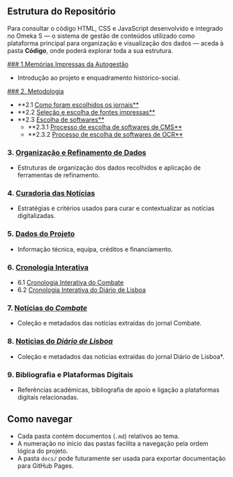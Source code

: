 ## Estrutura do Repositório
Para consultar o código HTML, CSS e JavaScript desenvolvido e integrado no Omeka S — o sistema de gestão de conteúdos utilizado como plataforma principal para organização e visualização dos dados — aceda à pasta **Código**, onde poderá explorar toda a sua estrutura.

[### 1.Memórias Impressas da Autogestão](https://projetos.dhlab.fcsh.unl.pt/s/memorias-impressas-da-autogestao/page/memorias-impressas-da-autogestao)
- Introdução ao projeto e enquadramento histórico-social.

[### 2. Metodologia](https://projetos.dhlab.fcsh.unl.pt/s/memorias-impressas-da-autogestao/page/metodologia)
- **2.1 [Como foram escolhidos os jornais**](https://projetos.dhlab.fcsh.unl.pt/s/memorias-impressas-da-autogestao/page/como-foram-escolhidos-os-jornais)
- **2.2 [Seleção e escolha de fontes impressas**](https://projetos.dhlab.fcsh.unl.pt/s/memorias-impressas-da-autogestao/page/selecao-e-recolha-de-noticias)
- **2.3 [Escolha de softwares**](https://projetos.dhlab.fcsh.unl.pt/s/memorias-impressas-da-autogestao/page/escolha-de-softwares) 
  - **2.3.1 [Processo de escolha de softwares de CMS**](https://projetos.dhlab.fcsh.unl.pt/s/memorias-impressas-da-autogestao/page/content-management-system)
  - **2.3.2 [Processo de escolha de softwares de OCR**](https://projetos.dhlab.fcsh.unl.pt/s/memorias-impressas-da-autogestao/page/optical-character-recognition)

### 3. [Organização e Refinamento de Dados](https://projetos.dhlab.fcsh.unl.pt/s/memorias-impressas-da-autogestao/page/organizacao-e-refinamento-de-dados)
- Estruturas de organização dos dados recolhidos e aplicação de ferramentas de refinamento.

### 4. [Curadoria das Notícias](https://projetos.dhlab.fcsh.unl.pt/s/memorias-impressas-da-autogestao/page/curadoria-das-noticias)
- Estratégias e critérios usados para curar e contextualizar as notícias digitalizadas.

### 5. [Dados do Projeto](https://projetos.dhlab.fcsh.unl.pt/s/memorias-impressas-da-autogestao/page/dados-do-projeto)
- Informação técnica, equipa, créditos e financiamento.

### 6. [Cronologia Interativa](https://projetos.dhlab.fcsh.unl.pt/s/memorias-impressas-da-autogestao/page/cronologia-interativa)
- 6.1 [Cronologia Interativa do Combate](https://projetos.dhlab.fcsh.unl.pt/s/memorias-impressas-da-autogestao/page/cronologia-interativa-combate)
- 6.2 [Cronologia Interativa do Diário de Lisboa](https://projetos.dhlab.fcsh.unl.pt/s/memorias-impressas-da-autogestao/page/cronologia-interativa-diario-de-Lisboa)

### 7. [Notícias do *Combate*](https://projetos.dhlab.fcsh.unl.pt/s/memorias-impressas-da-autogestao/page/combate)
- Coleção e metadados das notícias extraídas do jornal Combate.

### 8. [Notícias do *Diário de Lisboa*](https://projetos.dhlab.fcsh.unl.pt/s/memorias-impressas-da-autogestao/page/diario-de-lisboa)
- Coleção e metadados das notícias extraídas do jornal Diário de Lisboa*.

### 9. Bibliografia e Plataformas Digitais
- Referências académicas, bibliografia de apoio e ligação a plataformas digitais relacionadas.

## Como navegar

- Cada pasta contém documentos (`.md`) relativos ao tema.  
- A numeração no início das pastas facilita a navegação pela ordem lógica do projeto.  
- A pasta `docs/` pode futuramente ser usada para exportar documentação para GitHub Pages.

